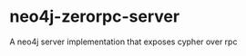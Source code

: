 neo4j-zerorpc-server
====================

A neo4j server implementation that exposes cypher over rpc
